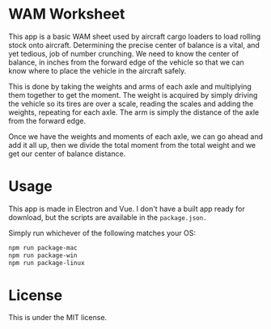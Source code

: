 # WAM Worksheet

This app is a basic WAM sheet used by aircraft cargo loaders to load rolling stock onto aircraft.  Determining the precise center of balance is a vital, and yet tedious, job of number crunching.  We need to know the center of balance, in inches from the forward edge of the vehicle so that we can know where to place the vehicle in the aircraft safely.

This is done by taking the weights and arms of each axle and multiplying them together to get the moment.  The weight is acquired by simply driving the vehicle so its tires are over a scale, reading the scales and adding the weights, repeating for each axle.  The arm is simply the distance of the axle from the forward edge.

Once we have the weights and moments of each axle, we can go ahead and add it all up, then we divide the total moment from the total weight and we get our center of balance distance.

# Usage

This app is made in Electron and Vue.  I don't have a built app ready for download, but the scripts are available in the `package.json.`

Simply run whichever of the following matches your OS:
```bash
npm run package-mac
npm run package-win
npm run package-linux
```

# License

This is under the MIT license.